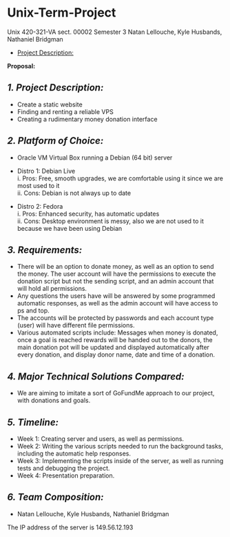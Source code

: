 # Unix-Term-Project
Unix
420-321-VA  sect. 00002
Semester 3
Natan Lellouche, Kyle Husbands, Nathaniel Bridgman

- [Project Description:](#project-description:)

**Proposal:**

## *1.	Project Description:*
  -	Create a static website
  -	Finding and renting a reliable VPS
  -	Creating a rudimentary money donation interface 
 
## *2.	Platform of Choice:*
  -	Oracle VM Virtual Box running a Debian (64 bit) server
  -	Distro 1: Debian Live\
      i.	Pros: Free, smooth upgrades, we are comfortable using it since we are most used to it\
      ii.	Cons: Debian is not always up to date

  -	Distro 2: Fedora\
    i.	Pros: Enhanced security, has automatic updates\
    ii.	Cons: Desktop environment is messy, also we are not used to it because we have been using Debian

## *3.	Requirements:*
  -	There will be an option to donate money, as well as an option to send the money. The user account will have the permissions to execute the donation script but not     the sending script, and an admin account that will hold all permissions.
  -	Any questions the users have will be answered by some programmed automatic responses, as well as the admin account will have access to ps and top.
  -	The accounts will be protected by passwords and each account type (user) will have different file permissions.
  -	Various automated scripts include: Messages when money is donated, once a goal is reached rewards will be handed out to the donors, the main donation pot will be       updated and displayed automatically after every donation, and display donor name, date and time of a donation.                    

## *4.	Major Technical Solutions Compared:*
  -	We are aiming to imitate a sort of GoFundMe approach to our project, with donations and goals.

## *5.	Timeline:*
  -	Week 1: Creating server and users, as well as permissions.
  -	Week 2: Writing the various scripts needed to run the background tasks, including the automatic help responses.
  -	Week 3: Implementing the scripts inside of the server, as well as running tests and debugging the project.
  -	Week 4: Presentation preparation.

## *6.	Team Composition:*
  -	Natan Lellouche, Kyle Husbands, Nathaniel Bridgman

The IP address of the server is 149.56.12.193
